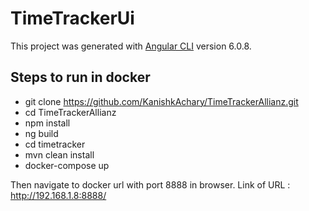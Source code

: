 # TimeTrackerUi

This project was generated with [Angular CLI](https://github.com/angular/angular-cli) version 6.0.8.

## Steps to run in docker
- git clone https://github.com/KanishkAchary/TimeTrackerAllianz.git
- cd TimeTrackerAllianz
- npm install
- ng build
- cd timetracker
- mvn clean install
- docker-compose up

Then navigate to docker url with port 8888 in browser. Link of URL : http://192.168.1.8:8888/

